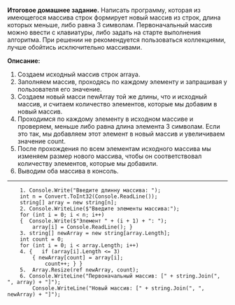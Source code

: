 **Итоговое домашнее задание.**
Написать программу, которая из имеющегося массива строк формирует новый массив из строк, длина которых меньше, либо равна 3 символам. Первоначальный массив можно ввести с клавиатуры, либо задать на старте выполнения алгоритма. При решении не рекомендуется пользоваться коллекциями, лучше обойтись исключительно массивами.

**Описание:**
1. Cоздаем исходный массив строк arrayа. 
2. Заполняем массив, проходясь по каждому элементу и запрашивая у пользователя его значение. 
3. Создаем новый масси newArray той же длины, что и исходный массив, и считаем количество элементов, которые мы добавим в новый массив.
4. Проходимся по каждому элементу в исходном массиве и проверяем, меньше либо равна длина элемента 3 символам. Если это так, мы добавляем этот элемент в новый массив и увеличиваем значение count.
5. После прохождения по всем элементам исходного массива мы изменяем размер нового массива, чтобы он соответствовал количеству элементов, которые мы добавили. 
6. Выводим оба массива в консоль.
_________________________________________________________________________________
        1. Console.Write("Введите длинну массива: ");
        int n = Convert.ToInt32(Console.ReadLine());
        string[] array = new string[n];
        2. Console.WriteLine($"Введите элементы массива:");
        for (int i = 0; i < n; i++)
        {  Console.Write($"Элемент " + (i + 1) + ": ");
            array[i] = Console.ReadLine(); }
        3. string[] newArray = new string[array.Length];
        int count = 0;
        for (int i = 0; i < array.Length; i++)
        4. {   if (array[i].Length <= 3)
            { newArray[count] = array[i];
                count++; } }
        5.  Array.Resize(ref newArray, count);
        6. Console.WriteLine("Первоначальный массив: [" + string.Join(", ", array) + "]");
            Console.WriteLine("Новый массив: [" + string.Join(", ", newArray) + "]");
